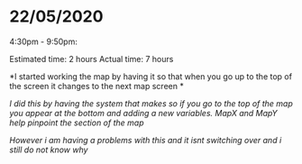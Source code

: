 # 22/05/2020

4:30pm - 9:50pm:

Estimated time: 2 hours
Actual time: 7 hours

*I started working the map by having it so that when you go up to the top of the screen it changes to the next map screen *

*I did this by having the system that makes so if you go to the top of the map you appear at the bottom and adding a new variables. MapX and MapY help pinpoint the section of the map*

*However i am having a problems with this and it isnt switching over and i still do not know why*


